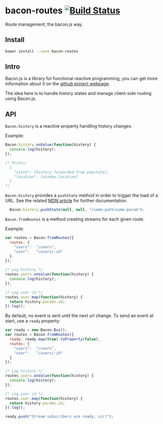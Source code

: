 # bacon-routes [![Build Status](https://travis-ci.org/rbelouin/bacon-routes.svg?branch=master)](https://travis-ci.org/rbelouin/bacon-routes)

Route management, the bacon.js way.

Install
-------

```sh
bower install --save bacon-routes
```

Intro
-----

Bacon.js is a library for functional reactive programming, you can get more information about it on the [github project webpage](https://github.com/baconjs/bacon.js).

The idea here is to handle history states and manage client-side routing using Bacon.js.

API
---

`Bacon.history` is a reactive property handling history changes.

Example:

```js
Bacon.history.onValue(function(history) {
  console.log(history);
});

/* Prints:
  {
    "state": [history forwarded from popstate],
    "location": [window.location]
  }
*/
```

`Bacon.history` provides a `pushState` method in order to trigger the load of a URL. See the related [MDN article](https://developer.mozilla.org/en-US/docs/Web/Guide/API/DOM/Manipulating_the_browser_history#The_pushState%28%29_method) for further documentation.

```js
  Bacon.history.pushState(null, null, "/some-path/some-param");
```

`Bacon.fromRoutes` is a method creating streams for each given route.

Example:

```js
var routes = Bacon.fromRoutes({
  routes: {
    "users":  "/users",
    "user":   "/users/:id"
  }
});

/* Log history */
routes.users.onValue(function(history) {
  console.log(history);
});

/* Log user id */
routes.user.map(function(history) {
  return history.params.id;
}).log();
```

By default, no event is sent until the next url change. To send an event at start, use a `ready` property:

```js
var ready = new Bacon.Bus();
var routes = Bacon.fromRoutes({
  ready: ready.map(true).toProperty(false),
  routes: {
    "users":  "/users",
    "user":   "/users/:id"
  }
});

/* Log history */
routes.users.onValue(function(history) {
  console.log(history);
});

/* Log user id */
routes.user.map(function(history) {
  return history.params.id;
}).log();

ready.push("Stream subscribers are ready, sir!");
```
